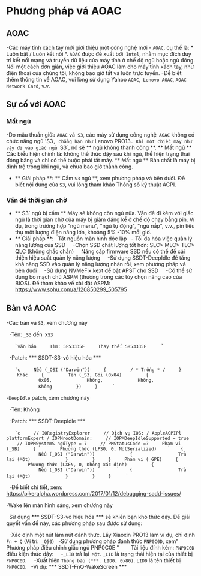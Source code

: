 # Phương pháp vá AOAC

## AOAC

-Các máy tính xách tay mới giới thiệu một công nghệ mới - `AOAC`, cụ thể là: * Luôn bật / Luôn kết nối *. `AOAC` được đề xuất bởi` Intel`, nhằm mục đích duy trì kết nối mạng và truyền dữ liệu của máy tính ở chế độ ngủ hoặc ngủ đông. Nói một cách đơn giản, việc giới thiệu AOAC làm cho máy tính xách tay, như điện thoại của chúng tôi, không bao giờ tắt và luôn trực tuyến.
-Để biết thêm thông tin về AOAC, vui lòng sử dụng Yahoo `AOAC`,` Lenovo AOAC`, `AOAC Network Card`, v.v.

## Sự cố với AOAC

### Mất ngủ

-Do mâu thuẫn giữa `AOAC` và` S3`, các máy sử dụng công nghệ` AOAC` không có chức năng ngủ 'S3`, chẳng hạn như` Lenovo PRO13`. Khi một chiếc máy như vậy đi vào giấc ngủ `S3`, nó sẽ ** ngủ không thành công **. ** Mất ngủ ** Các biểu hiện chính là: không thể thức dậy sau khi ngủ, thể hiện trạng thái đóng băng và chỉ có thể buộc phải tắt máy. ** Mất ngủ ** Bản chất là máy bị đình trệ trong khi ngủ, và chưa bao giờ thành công.
- ** Giải pháp **: ** Cấm `S3` ngủ **, xem phương pháp vá bên dưới. Để biết nội dung của `S3`, vui lòng tham khảo Thông số kỹ thuật ACPI.

### Vấn đề thời gian chờ

- ** S3` ngủ bị cấm ** Máy sẽ không còn ngủ nữa. Vấn đề đi kèm với giấc ngủ là thời gian chờ của máy bị giảm đáng kể ở chế độ chạy bằng pin. Ví dụ, trong trường hợp "ngủ menu", "ngủ tự động", "ngủ nắp", v.v., pin tiêu thụ một lượng điện năng lớn, khoảng 5% -10% mỗi giờ.
- ** Giải pháp **:
  Tắt nguồn màn hình độc lập
  - Tối đa hóa việc quản lý năng lượng của SSD
    -Chọn SSD chất lượng tốt hơn: SLC> MLC> TLC> QLC (không chắc chắn)
    Nâng cấp firmware SSD nếu có thể để cải thiện hiệu suất quản lý năng lượng
    -Sử dụng SSDT-DeepIdle để tăng khả năng SSD vào quản lý năng lượng nhàn rỗi, xem phương pháp vá bên dưới
    -Sử dụng NVMeFix.kext để bật APST cho SSD
    -Có thể sử dụng bo mạch chủ ASPM (thường trong các tùy chọn nâng cao của BIOS). Để tham khảo về cài đặt ASPM: <https://www.sohu.com/a/120850299_505795>

## Bản vá AOAC

-Các bản vá `S3`, xem chương này

  -Tên: `_S3` đến` XS3`

    `` `văn bản
    Tìm: 5F53335F
    Thay thế: 5853335F
    `` `

  -Patch: *** SSDT-S3-vô hiệu hóa ***

    `` `c
    Nếu (_OSI ("Darwin"))
    {
        / * Trống * /
    }
    Khác
    {
        Tên (_S3, Gói (0x04)
        {
            0x05,
            Không,
            Không,
            Không
        })
    }
    `` `

-`DeepIdle` patch, xem chương này

  -Tên: Không

  -Patch: *** SSDT-DeepIdle ***

    `` `c
    // IORegistryExplorer
    // Dịch vụ IOS: / AppleACPIPl platformExpert / IOPMrootDomain:
    // IOPMDeepIdleSupported = true
    // IOPMSystemS ngủType = 7
    // PMStatusCode =?
    Phạm vi (_SB)
    {
        Phương thức (LPS0, 0, NotSerialized)
        {
            Nếu (_OSI ("Darwin"))
            {
                Trả lại (Một)
            }
        }
    }
    Phạm vi (_GPE)
    {
        Phương thức (LXEN, 0, Không xác định)
        {
            Nếu (_OSI ("Darwin"))
            {
                Trả lại (Một)
            }
        }
    }
    `` `

  -Để biết chi tiết, xem: <https://pikeralpha.wordpress.com/2017/01/12/debugging-sadd-issues/>

-Wake lên màn hình sáng, xem chương này

  Sử dụng *** SSDT-S3-vô hiệu hóa *** sẽ khiến bạn khó thức dậy. Để giải quyết vấn đề này, các phương pháp sau được sử dụng:

  -Xác định một nút làm nút đánh thức. Lấy Xiaoxin PRO13 làm ví dụ, chỉ định `Fn + Q` (Vị trí:` _Q50`)
  -Sử dụng phương pháp đánh thức `PNP0C0D`, xem" Phương pháp điều chỉnh giấc ngủ PNP0C0E "
  
    Tài liệu đính kèm: `PNP0C0D` điều kiện thức dậy:
    -`_LID` trả lại` Một`. `_LID` là trạng thái hiện tại của thiết bị` PNP0C0D`.
    -Xuất hiện `Thông báo (***. LID0, 0x80)`. `LID0` là tên thiết bị` PNP0C0D`.
  -Ví dụ: *** SSDT-FnQ-WakeScreen ***

